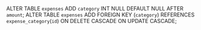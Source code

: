 ALTER TABLE `expenses` ADD `category` INT NULL DEFAULT NULL AFTER `amount`; 
ALTER TABLE `expenses` ADD FOREIGN KEY (`category`) REFERENCES `expense_category`(`id`) ON DELETE CASCADE ON UPDATE CASCADE; 